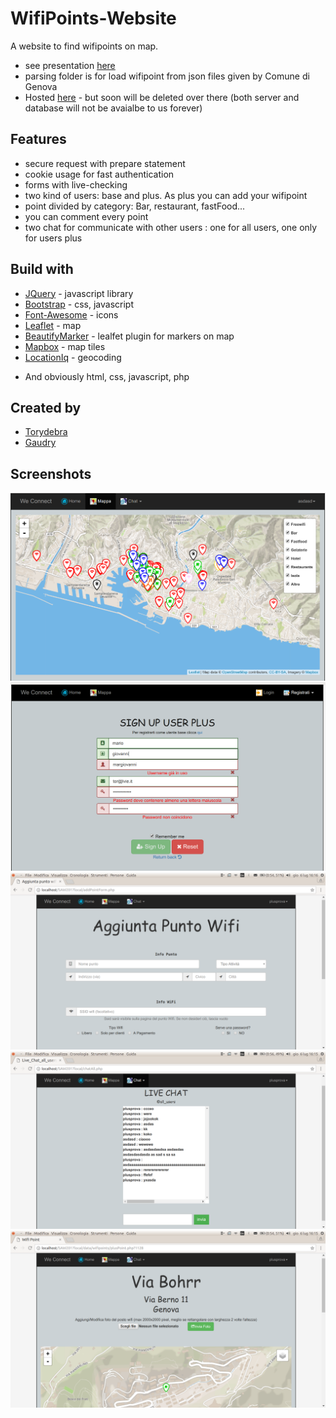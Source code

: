 # WifiPoints-Website
A website to find wifipoints on map.
* see presentation [here](https://github.com/torydebra/WifiPoints-Website/blob/master/sawpdf/SAW2017-Wifipoint.pdf)
* parsing folder is for load wifipoint from json files given by Comune di Genova
* Hosted [here]() - but soon will be deleted over there (both server and database will not be avaialbe to us forever)


## Features
* secure request with prepare statement
* cookie usage for fast authentication
* forms with live-checking
* two kind of users: base and plus. As plus you can add your wifipoint
* point divided by category: Bar, restaurant, fastFood...
* you can comment every point
* two chat for communicate with other users : one for all users, one only for users plus

## Build with
* [JQuery](https://jquery.com/) - javascript library
* [Bootstrap](http://getbootstrap.com/) - css, javascript
* [Font-Awesome](http://fontawesome.io/) - icons
* [Leaflet](http://leafletjs.com/) - map
* [BeautifyMarker](https://github.com/marslan390/BeautifyMarker) - lealfet plugin for markers on map
* [Mapbox](https://www.mapbox.com/) - map tiles
* [LocationIq](https://locationiq.org/) - geocoding
+ And obviously html, css, javascript, php


## Created by
* [Torydebra](https://github.com/torydebra)
* [Gaudry](https://github.com/Gaudry)


## Screenshots
![](https://github.com/torydebra/WifiPoints-Website/blob/master/sawpdf/mappa.png?raw=true)
![](https://github.com/torydebra/WifiPoints-Website/blob/master/sawpdf/registrazione.png?raw=true)
![](https://github.com/torydebra/WifiPoints-Website/blob/master/sawpdf/aggiunta.png?raw=true)
![](https://github.com/torydebra/WifiPoints-Website/blob/master/sawpdf/chat.png?raw=true)
![](https://github.com/torydebra/WifiPoints-Website/blob/master/sawpdf/punto.png?raw=true)
